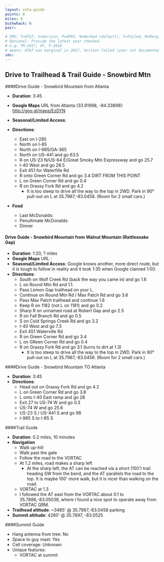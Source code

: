```yaml
---
layout: sota-guide
points: 8
miles: 0
bushwhack: N
pair:

# SMS: T=AT&T, V=Verizon, P=APRS. W=Worked (default), F=Failed, M=Marginal (some failed).
# Optional: Provide the latest year checked.
# e.g: TM-2017, VF, P-2016
# means: AT&T was marginal in 2017, Verizon failed (year not documented), APRS worked in 2016.
sms:
---
```

Drive to Trailhead & Trail Guide - Snowbird Mtn
--------------------------------------------------------
####Drive Guide - Snowbird Mountain from Atlanta

* **Duration**: 3:45
* **Google Maps** URL from Atlanta (33.91998, -84.33898): http://goo.gl/maps/EzDYN
* **Seasonal/Limited Access**:
* **Directions**:
    * East on I-285
    * North on I-85
    * North on I-985/GA-365
    * North on US-441 and go 63.5
    * R on US-23 N/US-64 E/Great Smoky Mtn Expressway and go 25.7
    * I-40 West and go 28.5
    * Exit 451 for Waterfille Rd
    * R onto Green Corner Rd and go 3.4  DIRT FROM THIS POINT
    * L on Green Corner Rd and go 0.4
    * R on Grassy Fork Rd and go 4.2
        * It is too steep to drive all the way to the top in 2WD.  Park in 90° pull-out on L at 35.7987,-83.0458.  (Room for 2 small cars.)

* **Food**
    * Last McDonalds: 
    * Penultimate McDonalds: 
    * Dinner

#### Drive Guide - Snowbird Mountain from Walnut Mountain (Rattlesnake Gap)
* **Duration**: 1:20, ? miles
* **Google Maps** URL : 
* **Seasonal/Limited Access**: Google knows another, more direct route, but it is tough to follow in reality and it took 1:35 when Google claimed 1:00.
* **Directions**:
    * South on Wolf Creek Rd (back the way you came in) and go 1.6
    * L on Round Mtn Rd and 1.1.
    * Pass Lemon Gap trailhead on your L.
    * Continue on Round Mtn Rd / Max Patch Rd and go 3.6
    * Pass Max Patch trailhead and continue 1.6
    * Keep R on 1182 (not L on 1181) and go 0.2
    * Sharp R on unnamed road at Robert Gap and go 2.5
    * R on Fall Branch Rd and go 0.5
    * S on Cold Springs Creek Rd and go 3.2
    * I-40 West and go 7.3
    * Exit 451 Waterville Rd
    * R on Green Corner Rd and go 3.4
    * L on GReen Corner Rd and go 0.4
    * R on Grassy Fork Rd and go 3.1  (turns to dirt at 1.3)
        * It is too steep to drive all the way to the top in 2WD.  Park in 90° pull-out on L at 35.7987,-83.0458.  (Room for 2 small cars.)


####Drive Guide - Snowbird Mountain TO Atlanta
* **Duration**: 3:45
* **Directions**:
    * Head out on Grassy Fork Rd and go 4.2
    * L on Green Corner Rd and go 3.8
    * L onto I-40 East ramp and go 28
    * Exit 27 to US-74 W and go 0.3
    * US-74 W and go 25.6
    * US-23 S / US-441 S and go 98
    * I-985 S to I-85 S

####Trail Guide

* **Duration**: 0.2 miles, 10 minutes
* **Navigation**
    * Walk up-hill
    * Walk past the gate
    * Follow the road to the VORTAC
    * At 1.2 miles, road makes a sharp left
        * At the sharp left, the AT can be reached via a short (150') trail heading SW from the bend, and the AT parallels the road to the top.  It is maybe 100' more walk, but it is nicer than walking on the road.
    * VORTAC at 1.3
    * I followed the AT east from the VORTAC about 0.1 to 35.7886,-83.05038, where I found a nice spot to operate away from VORTAC QRM.
* **Trailhead altitude**: ~3485' @ 35.7987,-83.0458 parking
* **Summit altitude**: 4260' @ 35.7897, -83.0525

####Summit Guide

* Hang antenna from tree: No
* Space to guy mast: Yes
* Cell coverage: Unknown
* Unique features:
    * VORTAC at summit
